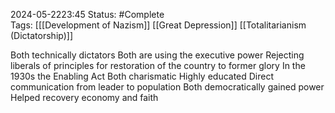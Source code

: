 2024-05-2223:45
Status: #Complete  
Tags: [[[Development of Nazism]] [[Great Depression]] [[Totalitarianism (Dictatorship)]]

Both technically dictators
Both are using the executive power
Rejecting liberals of principles for restoration of the country to former glory
In the 1930s the Enabling Act
Both charismatic
Highly educated
Direct communication from leader to population
Both democratically gained power
Helped recovery economy and faith
